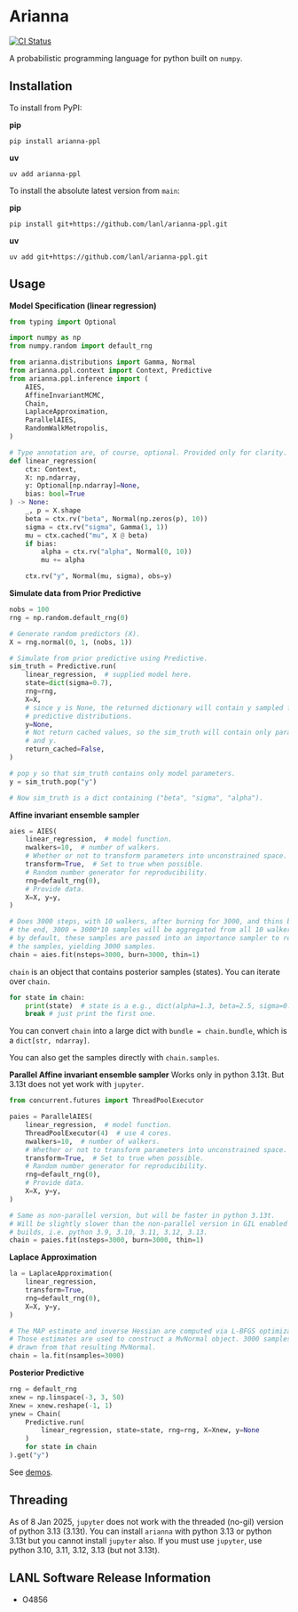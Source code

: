 # Arianna

[![CI Status][ci-status-img]](https://github.com/lanl/arianna-ppl/actions)

A probabilistic programming language for python built on `numpy`.

## Installation
To install from PyPI:

**pip**
```
pip install arianna-ppl
```

**uv**
```
uv add arianna-ppl
```

To install the absolute latest version from `main`:

**pip**
```
pip install git+https://github.com/lanl/arianna-ppl.git
```

**uv**
```
uv add git+https://github.com/lanl/arianna-ppl.git
```


## Usage

**Model Specification (linear regression)**
```python
from typing import Optional

import numpy as np
from numpy.random import default_rng

from arianna.distributions import Gamma, Normal
from arianna.ppl.context import Context, Predictive
from arianna.ppl.inference import (
    AIES,
    AffineInvariantMCMC,
    Chain,
    LaplaceApproximation,
    ParallelAIES,
    RandomWalkMetropolis,
)

# Type annotation are, of course, optional. Provided only for clarity.
def linear_regression(
    ctx: Context,
    X: np.ndarray,
    y: Optional[np.ndarray]=None,
    bias: bool=True
) -> None:
    _, p = X.shape
    beta = ctx.rv("beta", Normal(np.zeros(p), 10))
    sigma = ctx.rv("sigma", Gamma(1, 1))
    mu = ctx.cached("mu", X @ beta)
    if bias:
        alpha = ctx.rv("alpha", Normal(0, 10))
        mu += alpha

    ctx.rv("y", Normal(mu, sigma), obs=y)
```

**Simulate data from Prior Predictive**
```python
nobs = 100
rng = np.random.default_rng(0)

# Generate random predictors (X).
X = rng.normal(0, 1, (nobs, 1))

# Simulate from prior predictive using Predictive.
sim_truth = Predictive.run(
    linear_regression,  # supplied model here.
    state=dict(sigma=0.7),
    rng=rng,
    X=X,
    # since y is None, the returned dictionary will contain y sampled from it's
    # predictive distributions.
    y=None,
    # Not return cached values, so the sim_truth will contain only parameters
    # and y.
    return_cached=False,  
)

# pop y so that sim_truth contains only model parameters.
y = sim_truth.pop("y")

# Now sim_truth is a dict containing ("beta", "sigma", "alpha").
```

**Affine invariant ensemble sampler**
```python
aies = AIES(
    linear_regression,  # model function.
    nwalkers=10,  # number of walkers.
    # Whether or not to transform parameters into unconstrained space.
    transform=True,  # Set to true when possible.
    # Random number generator for reproducibility.
    rng=default_rng(0),
    # Provide data.
    X=X, y=y,
)

# Does 3000 steps, with 10 walkers, after burning for 3000, and thins by 1. At
# the end, 3000 = 3000*10 samples will be aggregated from all 10 walkers. Then,
# by default, these samples are passed into an importance sampler to reweight
# the samples, yielding 3000 samples.
chain = aies.fit(nsteps=3000, burn=3000, thin=1)
```

`chain` is an object that contains posterior samples (states).
You can iterate over `chain`.

```python
for state in chain:
    print(state)  # state is a e.g., dict(alpha=1.3, beta=2.5, sigma=0.6, mu=some_long_array)
    break # just print the first one.
```

You can convert `chain` into a large dict with `bundle = chain.bundle`,
which is a `dict[str, ndarray]`.

You can also get the samples directly with `chain.samples`.

**Parallel Affine invariant ensemble sampler**
Works only in python 3.13t. But 3.13t does not yet work with `jupyter`.

```python
from concurrent.futures import ThreadPoolExecutor

paies = ParallelAIES(
    linear_regression,  # model function.
    ThreadPoolExecutor(4)  # use 4 cores.
    nwalkers=10,  # number of walkers.
    # Whether or not to transform parameters into unconstrained space.
    transform=True,  # Set to true when possible.
    # Random number generator for reproducibility.
    rng=default_rng(0),
    # Provide data.
    X=X, y=y,
)

# Same as non-parallel version, but will be faster in python 3.13t.
# Will be slightly slower than the non-parallel version in GIL enabled python
# builds, i.e. python 3.9, 3.10, 3.11, 3.12, 3.13.
chain = paies.fit(nsteps=3000, burn=3000, thin=1)
```

**Laplace Approximation**
```python
la = LaplaceApproximation(
    linear_regression,
    transform=True,
    rng=default_rng(0),
    X=X, y=y,
)

# The MAP estimate and inverse Hessian are computed via L-BFGS optimization.
# Those estimates are used to construct a MvNormal object. 3000 samples are
# drawn from that resulting MvNormal.
chain = la.fit(nsamples=3000)
```

**Posterior Predictive**
```python
rng = default_rng
xnew = np.linspace(-3, 3, 50)
Xnew = xnew.reshape(-1, 1)
ynew = Chain(
    Predictive.run(
        linear_regression, state=state, rng=rng, X=Xnew, y=None
    )
    for state in chain
).get("y")
```

See [demos](demos/).

## Threading
As of 8 Jan 2025, `jupyter` does not work with the threaded (no-gil) version of
python 3.13 (3.13t). You can install `arianna` with python 3.13 or python 3.13t
but you cannot install `jupyter` also. If you must use `jupyter`, use python
3.10, 3.11, 3.12, 3.13 (but not 3.13t).

## LANL Software Release Information
- O4856

[ci-status-img]: https://github.com/lanl/arianna-ppl/workflows/CI/badge.svg
